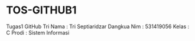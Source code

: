 # TOS-GITHUB1
Tugas1 GitHub Tri
Nama : Tri Septiaridzar Dangkua
Nim : 531419056
Kelas : C
Prodi : Sistem Informasi


